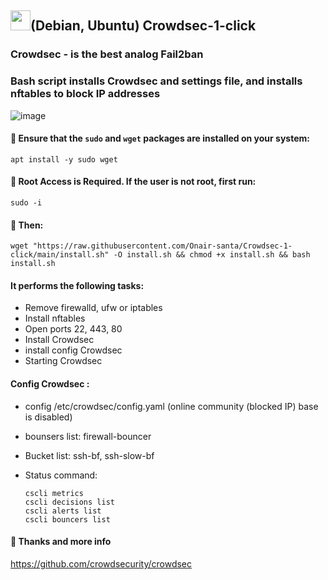 ## <a href="#"><img src="https://github.com/vpnhood/VpnHood/wiki/images/logo-linux.png" width="32" height="32"></a>(Debian, Ubuntu) Crowdsec-1-click
###  Crowdsec - is the best analog Fail2ban
###  Bash script installs Crowdsec and settings file, and installs nftables to block IP addresses
![image](https://github.com/Onair-santa/Crowdsec-1-click/assets/42511409/b0d187a4-89b9-4b90-8dbb-824e35fdd39f)

#### 💠  Ensure that the `sudo` and `wget` packages are installed on your system:

```
apt install -y sudo wget
```

#### 💠 Root Access is Required. If the user is not root, first run:

```
sudo -i
```

#### 💠 Then:

```
wget "https://raw.githubusercontent.com/Onair-santa/Crowdsec-1-click/main/install.sh" -O install.sh && chmod +x install.sh && bash install.sh
```
#### It performs the following tasks:
- Remove firewalld, ufw or iptables
- Install nftables
- Open ports 22, 443, 80
- Install Crowdsec
- install config Crowdsec
- Starting Crowdsec
#### Config Crowdsec :
- config /etc/crowdsec/config.yaml (online community (blocked IP) base is disabled)
- bounsers list: firewall-bouncer
- Bucket list: ssh-bf, ssh-slow-bf
- Status command:
  
  ```
  cscli metrics
  cscli decisions list
  cscli alerts list
  cscli bouncers list
  ```

#### 💠 Thanks and more info
https://github.com/crowdsecurity/crowdsec
